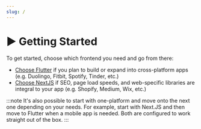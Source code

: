 ```yaml
---
slug: /
---
```

# ▶️  Getting Started

To get started, choose which frontend you need and go from there:

- [Choose Flutter](flutter/README.md) if you plan to build or expand into cross-platform apps (e.g. Duolingo, Fitbit, Spotify, Tinder, etc.)
- [Choose NextJS](nextjs/README.md) if SEO, page load speeds, and web-specific libraries are integral to your app (e.g. Shopify, Medium, Wix, etc.)

:::note
It's also possible to start with one-platform and move onto the next one depending on your needs. For example, start with Next.JS and then move to Flutter when a mobile app is needed. Both are configured to work straight out of the box.
:::